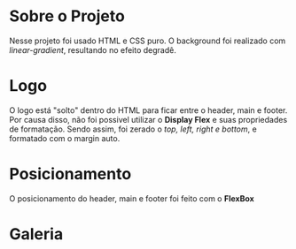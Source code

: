 # Sobre o Projeto
Nesse projeto foi usado HTML e CSS puro. O background foi realizado com *linear-gradient*, resultando no efeito degradê.

# Logo
O logo está "solto" dentro do HTML para ficar entre o header, main e footer. Por causa disso, não foi possivel utilizar o **Display Flex** e suas propriedades de formatação.
Sendo assim, foi zerado o *top, left, right e bottom*, e formatado com o margin auto.

# Posicionamento
O posicionamento do header, main e footer foi feito com o **FlexBox**

# Galeria
